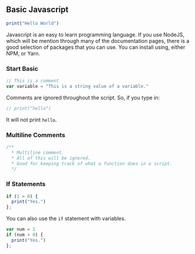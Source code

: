 ## Basic Javascript
```javascript
print("Hello World")
```

Javascript is an easy to learn programming language.  If you use NodeJS, which will be mention through many of the documentation pages, there is a good selection of packages that you can use.  You can install using, either NPM, or Yarn.

### Start Basic
```javascript
// This is a comment
var variable = "This is a string value of a variable."
```

Comments are ignored throughout the script.  So, if you type in:
```javascript
// print("hello")
```
It will not print ```hello```.

### Multiline Comments
```javascript
/**
  * Multiline comment.
  * All of this will be ignored.
  * Good for keeping track of what a function does in a script.
  */
```

### If Statements
```javascript
if (1 > 0) {
  print("Yes.")
};
```
You can also use the ```if``` statement with variables.
```javascript
var num = 1
if (num > 0) {
  print("Yes.")
};
```
